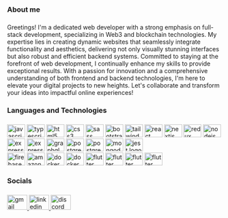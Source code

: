<h3 align="left">About me</h3>

###


<p align="left">Greetings! I'm a dedicated web developer with a strong emphasis on full-stack development, specializing in Web3 and blockchain technologies. My expertise lies in creating dynamic websites that seamlessly integrate functionality and aesthetics, delivering not only visually stunning interfaces but also robust and efficient backend systems. Committed to staying at the forefront of web development, I continually enhance my skills to provide exceptional results. With a passion for innovation and a comprehensive understanding of both frontend and backend technologies, I'm here to elevate your digital projects to new heights. Let's collaborate and transform your ideas into impactful online experiences!</p>

###

<h3 align="left">Languages and Technologies</h3>

###

<div align="left">
  <img src="https://cdn.jsdelivr.net/gh/devicons/devicon/icons/javascript/javascript-original.svg" height="30" width="42" alt="javascript logo"  />
  <img src="https://cdn.jsdelivr.net/gh/devicons/devicon/icons/typescript/typescript-plain.svg" height="30" width="42" alt="typescript logo"  />
  <img src="https://cdn.jsdelivr.net/gh/devicons/devicon/icons/html5/html5-plain.svg" height="30" width="42" alt="html5 logo"  />
  <img src="https://cdn.jsdelivr.net/gh/devicons/devicon/icons/css3/css3-plain.svg" height="30" width="42" alt="css3 logo"  />
  <img src="https://cdn.jsdelivr.net/gh/devicons/devicon/icons/sass/sass-original.svg" height="30" width="42" alt="sass logo"  />
  <img src="https://cdn.jsdelivr.net/gh/devicons/devicon/icons/bootstrap/bootstrap-plain.svg" height="30" width="42" alt="bootstrap logo"  />
  <img src="https://cdn.jsdelivr.net/gh/devicons/devicon/icons/tailwindcss/tailwindcss-plain.svg" height="30" width="42" alt="tailwindcss logo"  />
  <img src="https://cdn.jsdelivr.net/gh/devicons/devicon/icons/react/react-original.svg" height="30" width="42" alt="react logo"  />
  <img src="https://cdn.jsdelivr.net/gh/devicons/devicon/icons/nextjs/nextjs-original.svg" height="30" width="42" alt="nextjs logo"  />
  <img src="https://cdn.jsdelivr.net/gh/devicons/devicon/icons/redux/redux-original.svg" height="30" width="42" alt="redux logo"  />
  <img src="https://cdn.jsdelivr.net/gh/devicons/devicon/icons/nodejs/nodejs-original.svg" height="30" width="42" alt="nodejs logo"  />
  <img src="https://cdn.jsdelivr.net/gh/devicons/devicon/icons/express/express-original.svg" height="30" width="42" alt="express logo"  />
  <img src="https://cdn.jsdelivr.net/gh/devicons/devicon/icons/nestjs/nestjs-original.svg" height="30" width="42" alt="express logo"  />
  <img src="https://cdn.jsdelivr.net/gh/devicons/devicon/icons/graphql/graphql-plain.svg" height="30" width="42" alt="graphql logo"  />
  <img src="https://cdn.jsdelivr.net/gh/devicons/devicon/icons/postgresql/postgresql-original.svg" height="30" width="42" alt="postgresql logo"  />
  <img src="https://cdn.jsdelivr.net/gh/devicons/devicon/icons/sequelize/sequelize-original.svg" height="30" width="42" alt="postgresql logo"  />
  <img src="https://cdn.jsdelivr.net/gh/devicons/devicon/icons/mongodb/mongodb-original.svg" height="30" width="42" alt="mongodb logo"  />
  <img src="https://cdn.jsdelivr.net/gh/devicons/devicon/icons/jest/jest-plain.svg" height="30" width="42" alt="jest logo"  />
  <br>
  <img src="https://cdn.jsdelivr.net/gh/devicons/devicon/icons/firebase/firebase-plain.svg" height="30" width="42" alt="firebase logo"  />
  <img src="https://cdn.jsdelivr.net/gh/devicons/devicon/icons/amazonwebservices/amazonwebservices-original.svg" height="30" width="42" alt="amazonwebservices logo"  />
  <img src="https://cdn.jsdelivr.net/gh/devicons/devicon/icons/nginx/nginx-original.svg" height="30" width="42" alt="docker logo"  />
  <img src="https://cdn.jsdelivr.net/gh/devicons/devicon/icons/docker/docker-original.svg" height="30" width="42" alt="docker logo"  />
    <img src="https://cdn.jsdelivr.net/gh/devicons/devicon/icons/dart/dart-original.svg" height="30" width="42" alt="flutter logo"  />
    <img src="https://cdn.jsdelivr.net/gh/devicons/devicon/icons/flutter/flutter-original.svg" height="30" width="42" alt="flutter logo"  />
    <img src="https://cdn.jsdelivr.net/gh/devicons/devicon/icons/solidity/solidity-original.svg" height="30" width="42" alt="flutter logo"  />  
    <img src="https://cdn.jsdelivr.net/gh/devicons/devicon/icons/go/go-original-wordmark.svg" height="30" width="42" alt="flutter logo"  />
</div>

###

<h3 align="left">Socials</h3>

###

<div align="left">
  <a href="https://mail.google.com/mail/u/0/?source=mailto&to=sstefandev@gmail.com&fs=1&tf=cm" target="_blank">
    <img src="https://raw.githubusercontent.com/maurodesouza/profile-readme-generator/master/src/assets/icons/social/gmail/default.svg" width="47" height="35" alt="gmail logo"  />
  </a>
  <a href="https://www.linkedin.com/in/sstefandev/" target="_blank">
    <img src="https://raw.githubusercontent.com/maurodesouza/profile-readme-generator/master/src/assets/icons/social/linkedin/default.svg" width="47" height="35" alt="linkedin logo"  />
  </a>
  <a href="https://discordapp.com/users/811220777550217236" target="_blank">
    <img src="https://raw.githubusercontent.com/maurodesouza/profile-readme-generator/master/src/assets/icons/social/discord/default.svg" width="47" height="35" alt="discord logo"  />
  </a>
</div>
